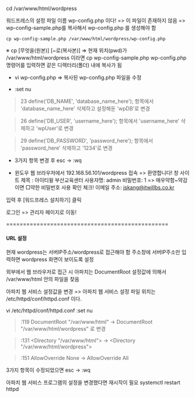 cd /var/www/html/wordpress

워드프레스의 설정 파일 이름 wp-config.php 이다!
=> 이 파일이 존재하지 않음
=> wp-config-sample.php를 복사해서 wp-config.php 를 생성해야 함

```
cp wp-config-sample.php /var/www/html/wordpress/wp-config.php
```
※ cp [무엇을(원본)] [~로(복사본)]
=> 현재 위치(pwd)가 /var/www/html/wordpress 이라면 
     cp wp-config-sample.php wp-config.php 명령어를 입력하면 같은 디렉터리(폴더) 내에 복사가 됨

- vi wp-config.php
=> 복사된 wp-config.php 파일을 수정

- :set nu
>23 define('DB_NAME', 'database_name_here'); 항목에서 'database_name_here' 삭제하고 설정해둔 'wpDB'로 변경

>26 define('DB_USER', 'username_here'); 항목에서 'username_here' 삭제하고 'wpUser'로 변경

>29 define('DB_PASSWORD', 'password_here'); 항목에서 'password_here' 삭제하고 '1234'로 변경
- 3가지 항목 변경 후 esc -> :wq

- 윈도우 웹 브라우저에서 192.168.56.101/wordpress 접속
=> 환영합니다! 창
사이트 제목 : 아이티윌 부산교육센터
사용자명: admin
비밀번호: 1
=> 매우약함~약감 이면 □약한 비밀번호 사용 확인 체크!
이메일 주소: jskang@itwillbs.co.kr

입력 후 [워드프레스 설치하기] 클릭

로그인 => 관리자 페이지로 이동!

================================================
#### URL 설정
현재 wordpress는 서버IP주소/wordpress로 접근해야 함
주소창에 서버IP주소만 입력하면 wordpress 화면이 보이도록 설정

외부에서 웹 브라우저로 접근 시 아파치는 DocumentRoot 설정값에 의해서 /var/www/html 안의 파일을 찾음

아파치 웹 서비스 설정값을 변경
=> 아파치 웹 서비스 설정 파일 위치는 /etc/httpd/conf/httpd.conf 이다.

vi /etc/httpd/conf/httpd.conf
:set nu

>:119
DocumentRoot "/var/www/html" -> DocumentRoot "/var/www/html/wordpress" 로 변경

>:131
<Directory "/var/www/html"> -> <Directory "/var/www/html/wordpress">

>:151
AllowOverride None -> AllowOverride All

3가지 항목이 수정되었으면 esc -> :wq 

아파치 웹 서비스 프로그램의 설정을 변경했다면 재시작이 필요
systemctl restart httpd

